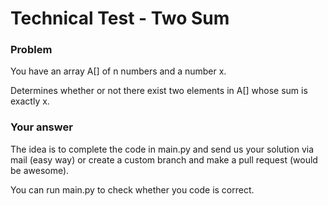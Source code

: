 # Technical Test - Two Sum

### Problem

You have an array A[] of n numbers and a number x. 

Determines whether or not there exist two elements in A[] whose sum is exactly x.



### Your answer

The idea is to complete the code in main.py and send us your solution via mail (easy way) or create a custom branch and make a pull request (would be awesome).

You can run main.py to check whether you code is correct. 




